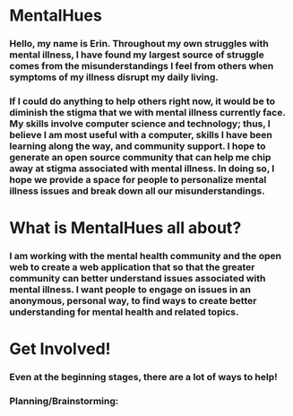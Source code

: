 # MentalHues
### Hello, my name is Erin. Throughout my own struggles with mental illness, I have found my largest source of struggle comes from the misunderstandings I feel from others when symptoms of my illness disrupt my daily living.  
### If I could do anything to help others right now, it would be to diminish the stigma that we with mental illness currently face. My skills involve computer science and technology; thus, I believe I am most useful with a computer, skills I have been learning along the way, and community support. I hope to generate an open source community that can help me chip away at stigma associated with mental illness.  In doing so, I hope we provide a space for people to personalize mental illness issues and break down all our misunderstandings.
# What is MentalHues all about?
### I am working with the mental health community and the open web to create a web application that so that the greater community can better understand issues associated with mental illness. I want people to engage on issues in an anonymous, personal way, to find ways to create better understanding for mental health and related topics.
# Get Involved!
### Even at the beginning stages, there are a lot of ways to help!
### Planning/Brainstorming:
### 
